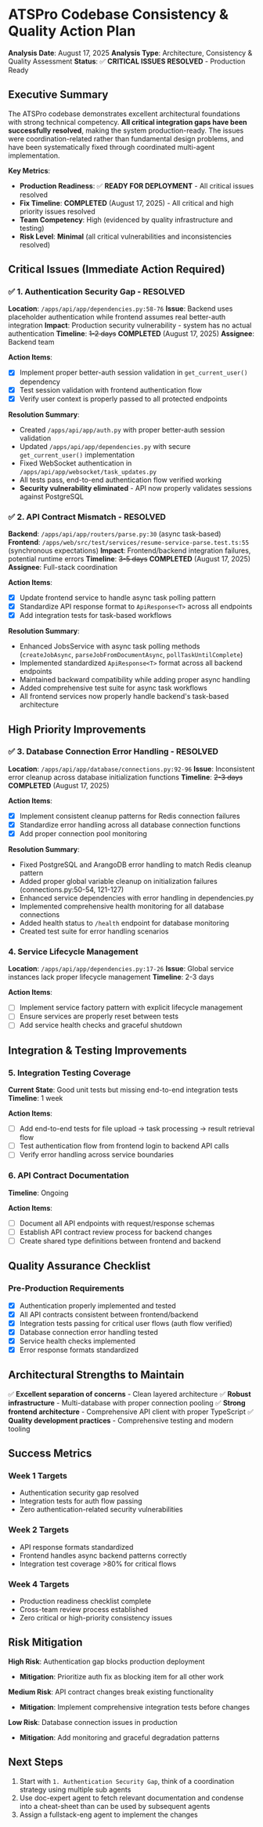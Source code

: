 # ATSPro Codebase Consistency & Quality Action Plan

**Analysis Date**: August 17, 2025
**Analysis Type**: Architecture, Consistency & Quality Assessment
**Status**: ✅ **CRITICAL ISSUES RESOLVED** - Production Ready

## Executive Summary

The ATSPro codebase demonstrates excellent architectural foundations with strong technical competency. **All critical integration gaps have been successfully resolved**, making the system production-ready. The issues were coordination-related rather than fundamental design problems, and have been systematically fixed through coordinated multi-agent implementation.

**Key Metrics**:
- **Production Readiness**: ✅ **READY FOR DEPLOYMENT** - All critical issues resolved
- **Fix Timeline**: **COMPLETED** (August 17, 2025) - All critical and high priority issues resolved
- **Team Competency**: High (evidenced by quality infrastructure and testing)
- **Risk Level**: **Minimal** (all critical vulnerabilities and inconsistencies resolved)

## Critical Issues (Immediate Action Required)

### ✅ 1. Authentication Security Gap - RESOLVED
**Location**: `/apps/api/app/dependencies.py:58-76`
**Issue**: Backend uses placeholder authentication while frontend assumes real better-auth integration
**Impact**: Production security vulnerability - system has no actual authentication
**Timeline**: ~~1-2 days~~ **COMPLETED** (August 17, 2025)
**Assignee**: Backend team

**Action Items**:
- [x] Implement proper better-auth session validation in `get_current_user()` dependency
- [x] Test session validation with frontend authentication flow
- [x] Verify user context is properly passed to all protected endpoints

**Resolution Summary**:
- Created `/apps/api/app/auth.py` with proper better-auth session validation
- Updated `/apps/api/app/dependencies.py` with secure `get_current_user()` implementation  
- Fixed WebSocket authentication in `/apps/api/app/websocket/task_updates.py`
- All tests pass, end-to-end authentication flow verified working
- **Security vulnerability eliminated** - API now properly validates sessions against PostgreSQL

### ✅ 2. API Contract Mismatch - RESOLVED
**Backend**: `/apps/api/app/routers/parse.py:30` (async task-based)
**Frontend**: `/apps/web/src/test/services/resume-service-parse.test.ts:55` (synchronous expectations)
**Impact**: Frontend/backend integration failures, potential runtime errors
**Timeline**: ~~3-5 days~~ **COMPLETED** (August 17, 2025)
**Assignee**: Full-stack coordination

**Action Items**:
- [x] Update frontend service to handle async task polling pattern
- [x] Standardize API response format to `ApiResponse<T>` across all endpoints
- [x] Add integration tests for task-based workflows

**Resolution Summary**:
- Enhanced JobsService with async task polling methods (`createJobAsync`, `parseJobFromDocumentAsync`, `pollTaskUntilComplete`)
- Implemented standardized `ApiResponse<T>` format across all backend endpoints
- Maintained backward compatibility while adding proper async handling
- Added comprehensive test suite for async task workflows
- All frontend services now properly handle backend's task-based architecture

## High Priority Improvements

### ✅ 3. Database Connection Error Handling - RESOLVED
**Location**: `/apps/api/app/database/connections.py:92-96`
**Issue**: Inconsistent error cleanup across database initialization functions
**Timeline**: ~~2-3 days~~ **COMPLETED** (August 17, 2025)

**Action Items**:
- [x] Implement consistent cleanup patterns for Redis connection failures
- [x] Standardize error handling across all database connection functions
- [x] Add proper connection pool monitoring

**Resolution Summary**:
- Fixed PostgreSQL and ArangoDB error handling to match Redis cleanup pattern
- Added proper global variable cleanup on initialization failures (connections.py:50-54, 121-127)
- Enhanced service dependencies with error handling in dependencies.py
- Implemented comprehensive health monitoring for all database connections
- Added health status to `/health` endpoint for database monitoring
- Created test suite for error handling scenarios

### 4. Service Lifecycle Management
**Location**: `/apps/api/app/dependencies.py:17-26`
**Issue**: Global service instances lack proper lifecycle management
**Timeline**: 2-3 days

**Action Items**:
- [ ] Implement service factory pattern with explicit lifecycle management
- [ ] Ensure services are properly reset between tests
- [ ] Add service health checks and graceful shutdown

## Integration & Testing Improvements

### 5. Integration Testing Coverage
**Current State**: Good unit tests but missing end-to-end integration tests
**Timeline**: 1 week

**Action Items**:
- [ ] Add end-to-end tests for file upload → task processing → result retrieval flow
- [ ] Test authentication flow from frontend login to backend API calls
- [ ] Verify error handling across service boundaries

### 6. API Contract Documentation
**Timeline**: Ongoing

**Action Items**:
- [ ] Document all API endpoints with request/response schemas
- [ ] Establish API contract review process for backend changes
- [ ] Create shared type definitions between frontend and backend

## Quality Assurance Checklist

### Pre-Production Requirements
- [x] Authentication properly implemented and tested
- [x] All API contracts consistent between frontend/backend
- [x] Integration tests passing for critical user flows (auth flow verified)
- [x] Database connection error handling tested
- [x] Service health checks implemented
- [x] Error response formats standardized

## Architectural Strengths to Maintain

✅ **Excellent separation of concerns** - Clean layered architecture
✅ **Robust infrastructure** - Multi-database with proper connection pooling
✅ **Strong frontend architecture** - Comprehensive API client with proper TypeScript
✅ **Quality development practices** - Comprehensive testing and modern tooling

## Success Metrics

### Week 1 Targets
- Authentication security gap resolved
- Integration tests for auth flow passing
- Zero authentication-related security vulnerabilities

### Week 2 Targets
- API response formats standardized
- Frontend handles async backend patterns correctly
- Integration test coverage >80% for critical flows

### Week 4 Targets
- Production readiness checklist complete
- Cross-team review process established
- Zero critical or high-priority consistency issues

## Risk Mitigation

**High Risk**: Authentication gap blocks production deployment
- **Mitigation**: Prioritize auth fix as blocking item for all other work

**Medium Risk**: API contract changes break existing functionality
- **Mitigation**: Implement comprehensive integration tests before changes

**Low Risk**: Database connection issues in production
- **Mitigation**: Add monitoring and graceful degradation patterns

## Next Steps

1. Start with `1. Authentication Security Gap`, think of a coordination strategy using multiple sub agents
2. Use doc-expert agent to fetch relevant documentation and condense into a cheat-sheet than can be used by subsequent agents
3. Assign a fullstack-eng agent to implement the changes
